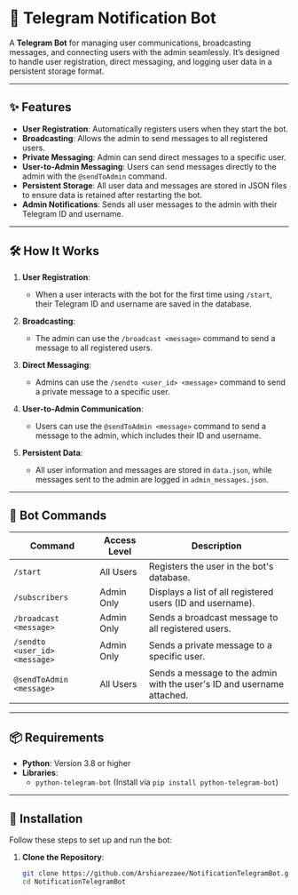 # 🤖 Telegram Notification Bot

A **Telegram Bot** for managing user communications, broadcasting messages, and connecting users with the admin seamlessly. It’s designed to handle user registration, direct messaging, and logging user data in a persistent storage format.

---

## ✨ Features

- **User Registration**: Automatically registers users when they start the bot.
- **Broadcasting**: Allows the admin to send messages to all registered users.
- **Private Messaging**: Admin can send direct messages to a specific user.
- **User-to-Admin Messaging**: Users can send messages directly to the admin with the `@sendToAdmin` command.
- **Persistent Storage**: All user data and messages are stored in JSON files to ensure data is retained after restarting the bot.
- **Admin Notifications**: Sends all user messages to the admin with their Telegram ID and username.

---

## 🛠️ How It Works

1. **User Registration**:
   - When a user interacts with the bot for the first time using `/start`, their Telegram ID and username are saved in the database.
   
2. **Broadcasting**:
   - The admin can use the `/broadcast <message>` command to send a message to all registered users.
   
3. **Direct Messaging**:
   - Admins can use the `/sendto <user_id> <message>` command to send a private message to a specific user.
   
4. **User-to-Admin Communication**:
   - Users can use the `@sendToAdmin <message>` command to send a message to the admin, which includes their ID and username.
   
5. **Persistent Data**:
   - All user information and messages are stored in `data.json`, while messages sent to the admin are logged in `admin_messages.json`.

---

## 📜 Bot Commands

| Command                | Access Level | Description                                                                 |
|-------------------------|--------------|-----------------------------------------------------------------------------|
| `/start`               | All Users    | Registers the user in the bot's database.                                   |
| `/subscribers`         | Admin Only   | Displays a list of all registered users (ID and username).                  |
| `/broadcast <message>` | Admin Only   | Sends a broadcast message to all registered users.                          |
| `/sendto <user_id> <message>` | Admin Only | Sends a private message to a specific user.                                 |
| `@sendToAdmin <message>` | All Users  | Sends a message to the admin with the user's ID and username attached.      |

---

## 📦 Requirements

- **Python**: Version 3.8 or higher
- **Libraries**:
  - `python-telegram-bot` (Install via `pip install python-telegram-bot`)

---

## 🚀 Installation

Follow these steps to set up and run the bot:

1. **Clone the Repository**:
   ```bash
   git clone https://github.com/Arshiarezaee/NotificationTelegramBot.git
   cd NotificationTelegramBot
